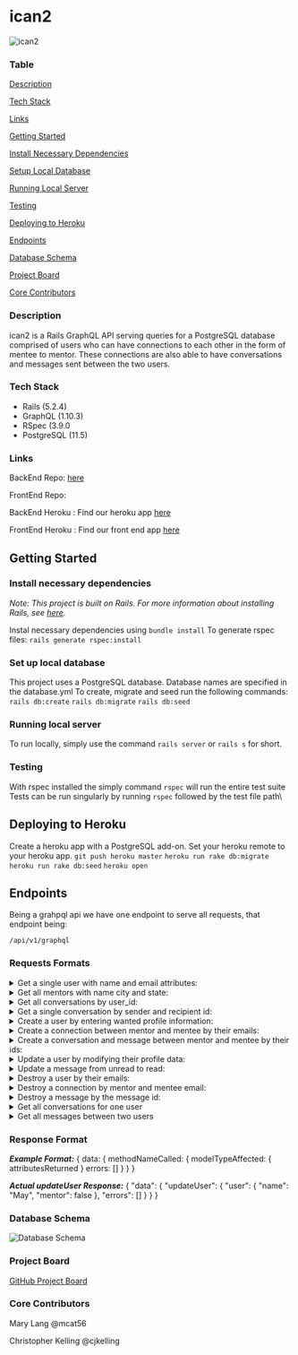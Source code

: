# ican2

![ican2](https://i.imgur.com/QaqyvqP.png?1)

### Table

[Description](#description)

[Tech Stack](#tech-stack)

[Links](#links)

[Getting Started](#getting-started)

[Install Necessary Dependencies](#install-necessary-dependencies)

[Setup Local Database](#set-up-local-database)

[Running Local Server](#running-local-server)

[Testing](#testing)

[Deploying to Heroku](#deploying-to-heroku)

[Endpoints](#endpoints)

[Database Schema](#database-schema)

[Project Board](#project-board)

[Core Contributors](#core-contributors)


### Description

ican2 is a Rails GraphQL API serving queries for a PostgreSQL database comprised of users who can have connections to each other in the form of mentee to mentor. These connections are also able to have conversations and messages sent between the two users.

### Tech Stack
* Rails (5.2.4)
* GraphQL (1.10.3)
* RSpec (3.9.0
* PostgreSQL (11.5)

### Links

BackEnd Repo: [here](https://github.com/cjkelling/ican2_be)

FrontEnd Repo: 

BackEnd Heroku :  Find our heroku app [here](https://ican2-be-rails.herokuapp.com/)

FrontEnd Heroku : Find our front end app [here](https://ican2app.herokuapp.com/)

## Getting Started

### Install necessary dependencies

*Note: This project is built on Rails. For more information about installing Rails, see [here](https://guides.rubyonrails.org/v5.0/getting_started.html).*

Instal necessary dependencies using `bundle install`
To generate rspec files: `rails generate rspec:install`


### Set up local database

This project uses a PostgreSQL database. Database names are specified in the database.yml To create, migrate and seed run the following commands:
`rails db:create`
`rails db:migrate`
`rails db:seed`

### Running local server

To run locally, simply use the command `rails server` or `rails s` for short.

### Testing

With rspec installed the simply command `rspec` will run the entire test suite
Tests can be run singularly by running `rspec` followed by the test file path\

## Deploying to Heroku

Create a heroku app with a PostgreSQL add-on. Set your heroku remote to your heroku app.
`git push heroku master`
`heroku run rake db:migrate`
`heroku run rake db:seed`
`heroku open`

## Endpoints

Being a grahpql api we have one endpoint to serve all requests, that endpoint being:

`/api/v1/graphql`

### Requests Formats
<details> 
  <summary>Get a single user with name and email attributes:</summary>

POST request to `/api/v1/graphql`

Headers: 

`{ 'Content-Type': 'application/json' } `

Body: 

```
    query($email: String!) {
       users(email: $email) {
        name
        email
        mentor
       profile {
            gender
            aboutMe
            image
            fieldOfInterest
        }
        mentorProfile {
          fieldOfKnowledge
          experienceLevel
          workDayQuestion
          enjoymentQuestion
          teachingPointsQuestion
          adviceQuestion
        }
        location {
          city
          state
        }
      }
    }
```
    
Response: 

```
{
    "data": {
        "users": {
            "name": "Kayla",
            "email": "kw@email.com",
            "mentor": true,
            "profile": {
                "gender": "She/Her",
                "aboutMe": "I want to learn more about software development.",
                "image": "https://i.imgur.com/xZ6ZMc5.jpg",
                "fieldOfInterest": "Software Development"
            },
            "mentorProfile": {
                "fieldOfKnowledge": "Software Development",
                "experienceLevel": "Intermediate",
                "workDayQuestion": "My typical day is awesome!",
                "enjoymentQuestion": "I enjoy teaching and sharing my knowledge!",
                "teachingPointsQuestion": "I want to teach React Native!",
                "adviceQuestion": "Just keep swimming!"
            },
            "location": {
                "city": "Denver",
                "state": "CO"
            }
        }
    }
}
```
</details>

<details>
  <summary>Get all mentors with name city and state:</summary>

POST request to `/api/v1/graphql`

Headers:

`{ 'Content-Type': 'application/json' } `

Body: 

`{ "query": "mentors": { "name" "location" { "city" "state" } } }`

Response: 

```
{
    "data": {
        "mentors": [
            {
                "name": "Mary",
                "email": "ml@email.com",
                "location": {
                    "city": "Boulder",
                    "state": "CO"
                }
            },
            {
                "name": "Kayla",
                "email": "kw@email.com",
                "location": {
                    "city": "Denver",
                    "state": "CO"
                }
            },
            {
                "name": "Ben",
                "email": "bf@email.com",
                "location": {
                    "city": "Golden",
                    "state": "CO"
                }
            },
            {
                "name": "Alice",
                "email": "ap@email.com",
                "location": {
                    "city": "New York",
                    "state": "NY"
                }
            },
            {
                "name": "John",
                "email": "jt@email.com",
                "location": {
                    "city": "Brooklyn",
                    "state": "NY"
                }
            },
            {
                "name": "Ryan",
                "email": "rh@email.com",
                "location": {
                    "city": "Bronx",
                    "state": "NY"
                }
            },
            {
                "name": "Michael",
                "email": "mc@email.com",
                "location": {
                    "city": "Los Angeles",
                    "state": "CA"
                }
            },
            {
                "name": "Heather",
                "email": "hf@email.com",
                "location": {
                    "city": "Los Angeles",
                    "state": "CA"
                }
            },
            {
                "name": "Trisha",
                "email": "tl@email.com",
                "location": {
                    "city": "Santa Monica",
                    "state": "CA"
                }
            },
            {
                "name": "Fenton",
                "email": "ft@email.com",
                "location": {
                    "city": "Torrance",
                    "state": "CA"
                }
            },
            {
                "name": "Scott",
                "email": "se@email.com",
                "location": {
                    "city": "Miami",
                    "state": "FL"
                }
            },
            {
                "name": "Dustin",
                "email": "dm@email.com",
                "location": {
                    "city": "Hialeah",
                    "state": "FL"
                }
            },
            {
                "name": "Allie",
                "email": "am@email.com",
                "location": {
                    "city": "Homestead",
                    "state": "FL"
                }
            },
            {
                "name": "David",
                "email": "dl@email.com",
                "location": {
                    "city": "Austin",
                    "state": "TX"
                }
            },
            {
                "name": "Brian",
                "email": "bb@email.com",
                "location": {
                    "city": "San Antonio",
                    "state": "TX"
                }
            },
            {
                "name": "Raisa",
                "email": "rp@email.com",
                "location": {
                    "city": "San Marcos",
                    "state": "TX"
                }
            },
            {
                "name": "mmmvmvm",
                "email": "mvmvmvm@.mm",
                "location": {
                    "city": "Alamosa",
                    "state": "Colorado"
                }
            },
            {
                "name": "bruce",
                "email": "bg@email.com",
                "location": {
                    "city": "Abbeville",
                    "state": "Alabama"
                }
            },
            {
                "name": "WhittiB",
                "email": "Kardashian@stayyoung.net",
                "location": {
                    "city": "Avon-by-the-Sea",
                    "state": "New Jersey"
                }
            },
            {
                "name": "Pepper",
                "email": "pep@meow.com",
                "location": {
                    "city": "Aetna",
                    "state": "Arkansas"
                }
            },
            {
                "name": "Pep",
                "email": "meow@pep.com",
                "location": {
                    "city": "A and F Trailer Park",
                    "state": "Arizona"
                }
            },
            {
                "name": "name",
                "email": "email@.",
                "location": {
                    "city": "Acebedo",
                    "state": "California"
                }
            },
            {
                "name": "avas",
                "email": "dva",
                "location": {
                    "city": "Abco",
                    "state": "Arkansas"
                }
            },
            {
                "name": "Travis",
                "email": "tr@email.com",
                "location": {
                    "city": "Byers",
                    "state": "Colorado"
                }
            }
        ]
    }
}
```
</details> 

<details>
  <summary>Get all conversations by user_id:</summary>

POST request to `/api/v1/graphql`

Headers: 

`{ 'Content-Type': 'application/json' } `

Body:  

`{ "query": "conversations("user_id")": { "id" "senderId" "recipientId" } }`

</details>

<details>
  <summary>Get a single conversation by sender and recipient id:</summary>

POST request to `/api/v1/graphql`

Headers: 

`{ 'Content-Type': 'application/json' } `

Body:  

`{ "query": "messages("sender", "recipient")": { "body" "read"} }`
</details>

<details> 
  <summary>Create a user by entering wanted profile information:</summary>

POST request to `/api/v1/graphql`

Headers: 

`{ 'Content-Type': 'application/json' } `

Body:  

```
    mutation {
      createUser(input: {
        name: "Matt",
        email: "me@mattboldt.com"
        passwordDigest: "lalala"
        mentor: true
        gender: "Male"
        fieldOfInterest: "Software"
        aboutMe: "I love vegetables"
        image: "this is an image string"
        city: "Denver"
        state: "CO"
        zipCode: "90210"
        fieldOfKnowledge: "Software Development"
        experienceLevel: "Intermediate"
        workDayQuestion: "My typical day is awesome!"
        enjoymentQuestion: "I enjoy teaching and sharing my knowledge!"
        teachingPointsQuestion: "I want to teach React Native!"
        adviceQuestion: "Just keep swimming!"
      }) {
        user {
          id
          name
          email
        }
        errors
      }
    }
```
    
Response:
    
```
{
    "data": {
        "createUser": {
            "user": {
                "id": 45,
                "name": "Matt",
                "email": "mooshoofoo@mattboldt.com",
                "mentor": true,
                "profile": {
                    "gender": "Male",
                    "aboutMe": "I love vegetables",
                    "image": "this is an image string",
                    "fieldOfInterest": "Software"
                },
                "mentorProfile": {
                    "fieldOfKnowledge": "Software Development",
                    "experienceLevel": "Intermediate",
                    "workDayQuestion": "My typical day is awesome!",
                    "enjoymentQuestion": "I enjoy teaching and sharing my knowledge!",
                    "teachingPointsQuestion": "I want to teach React Native!",
                    "adviceQuestion": "Just keep swimming!"
                },
                "location": {
                    "city": "Denver",
                    "state": "CO"
                }
            },
            "errors": []
        }
    }
}
```
</details> 

<details>
  <summary>Create a connection between mentor and mentee by their emails:</summary>

POST request to `/api/v1/graphql`

Headers:

`{ 'Content-Type': 'application/json' } `

Body:  

`{ "query": "createConnection("menteeEmail", "mentorEmail")": { "message"} }`

</details>

<details>
  <summary>Create a conversation and message between mentor and mentee by their ids:</summary>

POST request to `/api/v1/graphql`

Headers:

`{ 'Content-Type': 'application/json' } `

Body:  

`{ "query": "createConversation("senderId", "recipientId")": { "message"} }`

</details>

<details>
  <summary>Update a user by modifying their profile data:</summary>

POST request to `/api/v1/graphql`

Headers: 

`{ 'Content-Type': 'application/json' } `

Body:  

`{ "query": "updateUser("city", "state", "zipCode")": { "city" "state" "zip"} }`

</details>

<details>
  <summary>Update a message from unread to read:</summary>

POST request to `/api/v1/graphql`

Headers: 

`{ 'Content-Type': 'application/json' } `

Body:  

`{ "query": "updateMessage("read")": { "read" } }`

</details>

<details>
  <summary>Destroy a user by their emails:</summary>

POST request to `/api/v1/graphql`

Headers: 

`{ 'Content-Type': 'application/json' } `

Body:  

`{ "query": "destroyUser("email")": { "message" } }`

</details>

<details>
  <summary>Destroy a connection by mentor and mentee email:</summary>

POST request to `/api/v1/graphql`

Headers: 

`{ 'Content-Type': 'application/json' } `

Body: 

`{ "query": "destroyConnection("menteeEmail" "mentorEmail")": { "message" } }`
</details>

<details>
  <summary>Destroy a message by the message id:</summary>

POST request to `/api/v1/graphql`

Headers:

`{ 'Content-Type': 'application/json' } `

Body:  

`{ "query": "destroyMessage("id")": { "message" } }`
</details>

<details>
  <summary>Get all conversations for one user</summary>
  
POST request to `/api/v1/graphql`

Headers:

`{ 'Content-Type': 'application/json' } `

Body:  

```
      query($userId: String!) {
        conversations(userId: $userId){
          id
          senderId
          recipientId
        }
      }
 ```
 
Response: 

```
{
    "data": {
        "conversations": [
            {
                "id": 1,
                "senderId": 1,
                "recipientId": 6
            },
            {
                "id": 2,
                "senderId": 1,
                "recipientId": 7
            },
            {
                "id": 3,
                "senderId": 1,
                "recipientId": 8
            },
            {
                "id": 5,
                "senderId": 1,
                "recipientId": 2
            }
        ]
    }
}
```
</details>

<details>
  <summary>Get all messages between two users</summary>
  
POST request to `/api/v1/graphql`

Headers:

`{ 'Content-Type': 'application/json' } `

Body: 
```
      query($sender: String!, $recipient: String!) {
        messages(sender: $sender, recipient: $recipient){
          body
          read
        }
      }
```

Response:
```
{
    "data": {
        "messages": [
            {
                "body": "Hello. Let's start a conversation!",
                "read": false
            },
            {
                "body": "Hello, happy to chat!",
                "read": false
            },
            {
                "body": "Do you like music?",
                "read": false
            },
            {
                "body": "I LOVE MUSIC!!",
                "read": false
            }
        ]
    }
}
```
</details> 


### Response Format

***Example Format:***
  {
    data: {
      methodNameCalled: {
        modelTypeAffected: {
          attributesReturned
        }
        errors: []
      }
    }
  }

***Actual updateUser Response:***
  {
    "data": {
      "updateUser": {
        "user": {
          "name": "May",
          "mentor": false
        },
        "errors": []
      }
    }
  }

### Database Schema

![Database Schema](https://i.imgur.com/634n5KS.png)

### Project Board

[GitHub Project Board](https://github.com/mcat56/ican2_BE/projects/1)

### Core Contributors

Mary Lang @mcat56

Christopher Kelling @cjkelling

